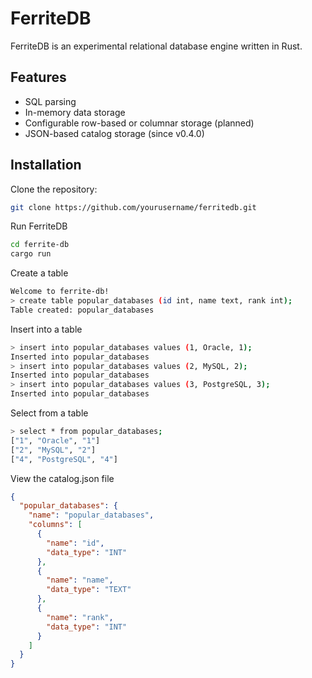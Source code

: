 # FerriteDB

FerriteDB is an experimental relational database engine written in Rust.

## Features
- SQL parsing
- In-memory data storage
- Configurable row-based or columnar storage (planned)
- JSON-based catalog storage (since v0.4.0)

## Installation
Clone the repository:
```bash
git clone https://github.com/yourusername/ferritedb.git
```

Run FerriteDB
```bash
cd ferrite-db
cargo run
```

Create a table
```bash
Welcome to ferrite-db!
> create table popular_databases (id int, name text, rank int);
Table created: popular_databases
```

Insert into a table
```bash
> insert into popular_databases values (1, Oracle, 1);
Inserted into popular_databases
> insert into popular_databases values (2, MySQL, 2);
Inserted into popular_databases
> insert into popular_databases values (3, PostgreSQL, 3);
Inserted into popular_databases
```

Select from a table
```bash
> select * from popular_databases;
["1", "Oracle", "1"]
["2", "MySQL", "2"]
["4", "PostgreSQL", "4"]
```

View the catalog.json file
```json
{
  "popular_databases": {
    "name": "popular_databases",
    "columns": [
      {
        "name": "id",
        "data_type": "INT"
      },
      {
        "name": "name",
        "data_type": "TEXT"
      },
      {
        "name": "rank",
        "data_type": "INT"
      }
    ]
  }
}
```